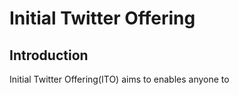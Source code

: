 # Initial Twitter Offering

## Introduction

Initial Twitter Offering(ITO) aims to enables anyone to 
